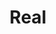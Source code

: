 ---
pid: ls34
title: Real
location_transcription: Next to all statues
coordinates: "[-75.170804313739, 39.957838423442]"
zipcode: '19130'
gen_neighborhood: North Philadelphia
neighborhood: Art Museum,Francisville
outside_phl: 
age: '54'
age_range: 50-59
instagram: 
image_file_name: ls_34.jpg
proposal_transcription: Next to, Rizzo and other distasteful statues their should
  be a kiosk computer behind plexy glass to state ones different beliefs. Should not
  take down Rizzo but people should be able to voice their objections. Do not distroy
  history like the Christians did to the ancient greeks & Romans & Egyptians
topic: Person,History
topic_summary: 0, 0, 0
type: Digital
keywords_other: 
credit: Maria Kousombos
image_labels: 
twitter: 
facebook: 
permalink: "/monuments/ls34/"
layout: item-page
---